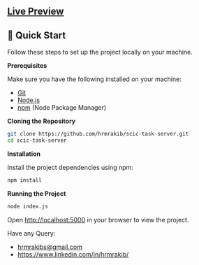 ## [Live Preview](https://scic-task1.web.app/)


## <a name="quick-start">🤸 Quick Start</a>

Follow these steps to set up the project locally on your machine.

**Prerequisites**

Make sure you have the following installed on your machine:

- [Git](https://git-scm.com/)
- [Node.js](https://nodejs.org/en)
- [npm](https://www.npmjs.com/) (Node Package Manager)

**Cloning the Repository**

```bash
git clone https://github.com/hrmrakib/scic-task-server.git
cd scic-task-server
```

**Installation**

Install the project dependencies using npm:

```bash
npm install
```

**Running the Project**

```bash
node index.js
```

Open [http://localhost:5000](http://localhost:5000) in your browser to view the project.



Have any Query: <br />
- hrmrakibs@gmail.com
- https://www.linkedin.com/in/hrmrakib/

